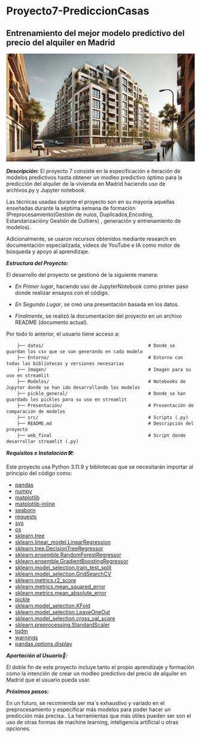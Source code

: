 # Proyecto7-PrediccionCasas


## Entrenamiento del mejor modelo predictivo del precio del alquiler en Madrid
![Predicción de Alquileres en Madrid](https://github.com/jgilsu11/Proyecto7-PrediccionCasas/blob/main/Imagen/imagen%20alquiler.webp)  
  

***Descripción:***
El proyecto 7 consiste en la especificación e iteración de modelos predictivos hasta obtener un modleo predictivo óptimo para la predicción del alquiler de la vivienda en Madrid haciendo uso de archivos.py y Jupyter notebook.

Las técnicas usadas durante el proyecto son en su mayoría aquellas enseñadas durante la séptima semana de formación (Preprocesamiento(Gestión de nulos, Duplicados,Encoding, Estandarizacióny Gestión de Outliers) , generación y entrenamiento de modelos).

Adicionalmente, se usaron recursos obtenidos mediante research en documentación especializada, vídeos de YouTube e IA como motor de búsqueda y apoyo al aprendizaje.


***Estructura del Proyecto:***

El desarrollo del proyecto se gestionó de la siguiente manera:

- _En Primer lugar_, haciendo uso de JupyterNotebook como primer paso donde realizar ensayos con el código.  

- _En Segundo Lugar_, se creó una presentación basada en los datos.

- _Finalmente_, se realizó la documentación del proyecto en un archivo README (documento actual).

Por todo lo anterior, el usuario tiene acceso a:

        ├── datos/                                       # Donde se guardan los csv que se van generando en cada modelo 
        ├── Entorno/                                     # Entorno con todas las bibliotecas y versiones necesarias 
        ├── Imagen/                                      # Imagen para su uso en streamlit       
        ├── Modelos/                                     # Notebooks de Jupyter donde se han ido desarrollando los modelos
        ├── pickle_general/                              # Donde se han guardado los pickles para su uso en streamlit
        ├── Presentación/                                # Presentación de comparación de modelos        
        ├── src/                                         # Scripts (.py)
        ├── README.md                                    # Descripción del proyecto
        ├── web_final                                    # Script donde desarrollar streamlit (.py)          
        
***Requisitos e Instalación🛠️:***

Este proyecto usa Python 3.11.9 y bibliotecas que se necesitarán importar al principio del código como:
- [pandas](https://pandas.pydata.org/docs/)
- [numpy](https://numpy.org/doc/2.1/)
- [matplotlib](https://matplotlib.org/stable/index.html)
- [matplotlib-inline](https://ipython.readthedocs.io/en/stable/api/generated/IPython.display.html)
- [seaborn](https://seaborn.pydata.org/)
- [requests](https://requests.readthedocs.io/en/latest/)
- [sys](https://docs.python.org/3/library/sys.html)
- [os](https://docs.python.org/3/library/os.html)
- [sklearn.tree](https://scikit-learn.org/stable/modules/tree.html)
- [sklearn.linear_model.LinearRegression](https://scikit-learn.org/stable/modules/generated/sklearn.linear_model.LinearRegression.html)
- [sklearn.tree.DecisionTreeRegressor](https://scikit-learn.org/stable/modules/generated/sklearn.tree.DecisionTreeRegressor.html)
- [sklearn.ensemble.RandomForestRegressor](https://scikit-learn.org/stable/modules/generated/sklearn.ensemble.RandomForestRegressor.html)
- [sklearn.ensemble.GradientBoostingRegressor](https://scikit-learn.org/stable/modules/generated/sklearn.ensemble.GradientBoostingRegressor.html)
- [sklearn.model_selection.train_test_split](https://scikit-learn.org/stable/modules/generated/sklearn.model_selection.train_test_split.html)
- [sklearn.model_selection.GridSearchCV](https://scikit-learn.org/stable/modules/generated/sklearn.model_selection.GridSearchCV.html)
- [sklearn.metrics.r2_score](https://scikit-learn.org/stable/modules/generated/sklearn.metrics.r2_score.html)
- [sklearn.metrics.mean_squared_error](https://scikit-learn.org/stable/modules/generated/sklearn.metrics.mean_squared_error.html)
- [sklearn.metrics.mean_absolute_error](https://scikit-learn.org/stable/modules/generated/sklearn.metrics.mean_absolute_error.html)
- [pickle](https://docs.python.org/3/library/pickle.html)
- [sklearn.model_selection.KFold](https://scikit-learn.org/stable/modules/generated/sklearn.model_selection.KFold.html)
- [sklearn.model_selection.LeaveOneOut](https://scikit-learn.org/stable/modules/generated/sklearn.model_selection.LeaveOneOut.html)
- [sklearn.model_selection.cross_val_score](https://scikit-learn.org/stable/modules/generated/sklearn.model_selection.cross_val_score.html)
- [sklearn.preprocessing.StandardScaler](https://scikit-learn.org/stable/modules/generated/sklearn.preprocessing.StandardScaler.html)
- [tqdm](https://tqdm.github.io/)
- [warnings](https://docs.python.org/3/library/warnings.html)
- [pandas.options.display](https://pandas.pydata.org/pandas-docs/stable/user_guide/options.html)


***Aportación al Usuario🤝:***

El doble fin de este proyecto incluye tanto el propio aprendizaje y formación como la intención de crear un modleo predictivo del precio de alquiler en Madrid que el usuario pueda usar.


***Próximos pasos:***

En un futuro, se recomienda ser ma´s exhaustivo y variado en el preprocesamiento y especificar más modelos para poder hacer un predicción más precisa.. La herramientas que más útiles pueden ser son el uso de otras formas de machine learning, inteligencia artificial u otras opciones.
